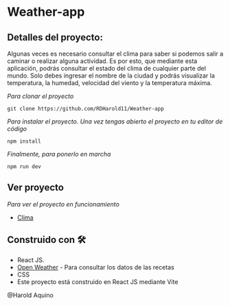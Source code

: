 # Weather-app

## Detalles del proyecto:
Algunas veces es necesario consultar el clima para saber si podemos salir a caminar o realizar alguna actividad. Es por esto, que mediante esta aplicación, podrás consultar el estado del clima de cualquier parte del mundo. Solo debes ingresar el nombre de la ciudad y podrás visualizar la temperatura, la humedad, velocidad del viento y la temperatura máxima.

_Para clonar el proyecto_
```
git clone https://github.com/RDHarold11/Weather-app
```
_Para instalar el proyecto. Una vez tengas abierto el proyecto en tu editor de código_
```
npm install 
```
_Finalmente, para ponerlo en marcha_
```
npm run dev
```
## Ver proyecto
_Para ver el proyecto en funcionamiento_
* [Clima](https://h-clima.netlify.app/)

## Construido con 🛠️

* React JS.
* [Open Weather](https://openweathermap.org/) - Para consultar los datos de las recetas
* CSS
* Este proyecto está construido en React JS mediante Vite

@Harold Aquino
